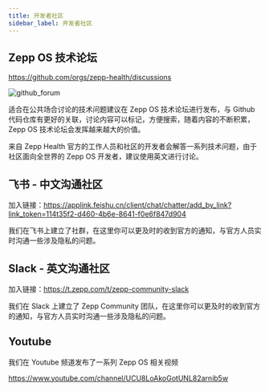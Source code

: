 ```yaml
---
title: 开发者社区
sidebar_label: 开发者社区
---
```


## Zepp OS 技术论坛

https://github.com/orgs/zepp-health/discussions

![github_forum](/img/docs/guides/community/github_forum.jpg)

适合在公共场合讨论的技术问题建议在 Zepp OS 技术论坛进行发布，与 Github 代码仓库有更好的关联，讨论内容可以标记，方便搜索，随着内容的不断积累，Zepp OS 技术论坛会发挥越来越大的价值。

来自 Zepp Health 官方的工作人员和社区的开发者会解答一系列技术问题，由于社区面向全世界的 Zepp OS 开发者，建议使用英文进行讨论。

## 飞书 - 中文沟通社区

加入链接：https://applink.feishu.cn/client/chat/chatter/add_by_link?link_token=114t35f2-d460-4b6e-8641-f0e6f847d904

我们在飞书上建立了社群，在这里你可以更及时的收到官方的通知，与官方人员实时沟通一些涉及隐私的问题。

## Slack - 英文沟通社区

加入链接：https://t.zepp.com/t/zepp-community-slack

我们在 Slack 上建立了 Zepp Community 团队，在这里你可以更及时的收到官方的通知，与官方人员实时沟通一些涉及隐私的问题。

## Youtube

我们在 Youtube 频道发布了一系列 Zepp OS 相关视频

https://www.youtube.com/channel/UCU8LoAkoGotUNL82arnib5w
